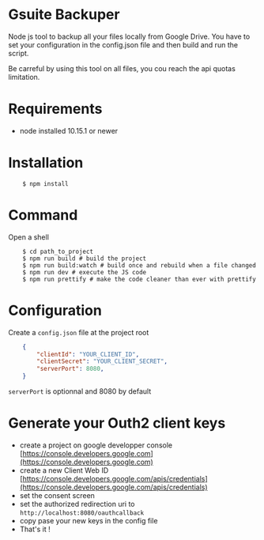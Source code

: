 # Gsuite Backuper

Node js tool to backup all your files locally from Google Drive. You have to set your configuration in the config.json file and then build and run the script. 

Be carreful by using this tool on all files, you cou reach the api quotas limitation. 

# Requirements
- node installed 10.15.1 or newer

# Installation 

```
    $ npm install
```

# Command

Open a shell

```
    $ cd path_to_project
    $ npm run build # build the project
    $ npm run build:watch # build once and rebuild when a file changed
    $ npm run dev # execute the JS code
    $ npm run prettify # make the code cleaner than ever with prettify
```

# Configuration

Create a `config.json` file at the project root

```json
    {
        "clientId": "YOUR_CLIENT_ID",
        "clientSecret": "YOUR_CLIENT_SECRET",
        "serverPort": 8080,
    }
```
`serverPort` is optionnal and 8080 by default

# Generate your Outh2 client keys

- create a project on google developper console [https://console.developers.google.com](https://console.developers.google.com)
- create a new Client Web ID [https://console.developers.google.com/apis/credentials](https://console.developers.google.com/apis/credentials)
- set the consent screen 
- set the authorized redirection uri to `http://localhost:8080/oauthcallback`
- copy pase your new keys in the config file
- That's it ! 
